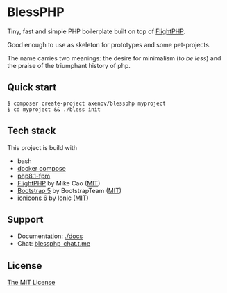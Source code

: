 # BlessPHP

Tiny, fast and simple PHP boilerplate built on top of [FlightPHP](https://flightphp.com/).

Good enough to use as skeleton for prototypes and some pet-projects.

The name carries two meanings: the desire for minimalism (_to be less_) and the praise of the triumphant history of php.

## Quick start

```
$ composer create-project axenov/blessphp myproject
$ cd myproject && ./bless init
```

## Tech stack

This project is build with

* bash
* [docker compose](https://docs.docker.com/compose)
* [php8.1-fpm](https://www.php.net/releases/8.1/en.php)
* [FlightPHP](https://flightphp.com/learn) by Mike Cao ([MIT](https://github.com/mikecao/flight/blob/master/LICENSE))
* [Bootstrap 5](https://getbootstrap.com/docs/5.0/getting-started/introduction) by
  BootstrapTeam ([MIT](https://github.com/twbs/bootstrap/blob/main/LICENSE))
* [ionicons 6](https://github.com/ionic-team/ionicons) by
  Ionic ([MIT](https://github.com/ionic-team/ionicons/blob/main/LICENSE))

## Support

* Documentation: [./docs](docs)
* Chat: [blessphp_chat.t.me](https://blessphp_chat.t.me)

## License

[The MIT License](LICENSE)
